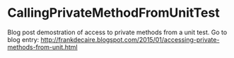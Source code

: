 # CallingPrivateMethodFromUnitTest
Blog post demostration of access to private methods from a unit test.  Go to blog entry: http://frankdecaire.blogspot.com/2015/01/accessing-private-methods-from-unit.html

